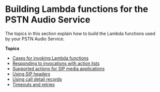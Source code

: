 # Building Lambda functions for the PSTN Audio Service<a name="writing-Lambdas"></a>

The topics in this section explain how to build the Lambda functions used by your PSTN Audio Service\. 

**Topics**
+ [Cases for invoking Lambda functions](invoking-Lambda.md)
+ [Responding to invocations with action lists](invoke-on-call-leg.md)
+ [Supported actions for SIP media applications](specify-actions.md)
+ [Using SIP headers](sip-headers.md)
+ [Using call detail records](attributes.md)
+ [Timeouts and retries](timeouts.md)